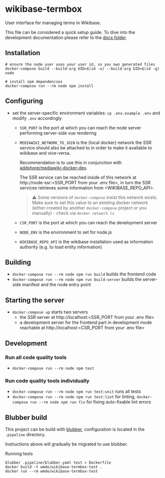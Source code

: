 # wikibase-termbox
User interface for managing terms in Wikibase.

This file can be considered a quick setup guide.
To dive into the development documentation please refer to the [docs folder](./docs).

## Installation
```
# ensure the node user uses your user id, so you own generated files
docker-compose build --build-arg UID=$(id -u) --build-arg GID=$(id -g) node
```

```
# install npm dependencies
docker-compose run --rm node npm install
  ```

## Configuring
* set the server-specific environment variables: `cp .env.example .env` and modify `.env` accordingly
  * `SSR_PORT` is the port at which you can reach the node server performing server-side vue rendering
  * `MEDIAWIKI_NETWORK_TO_JOIN` is the (local docker) network the SSR service should also be attached to in order to make it available to wikibase and vice-versa.

    Recommendation is to use this in conjunction with [addshore/mediawiki-docker-dev](https://github.com/addshore/mediawiki-docker-dev/).

    The SSR service can be reached inside of this network at http://node-ssr:<SSR_PORT from your .env file>, in turn the SSR services retrieves some information from <WIKIBASE_REPO_API>.
    > ⚠ Some versions of `docker-compose` insist this network exists. Make sure to set this value to an existing docker network (either created by another `docker-compose` project or you manually) - check via `docker network ls`
  * `CSR_PORT` is the port at which you can reach the development server
  * `NODE_ENV` is the environment to set for node.js
  * `WIKIBASE_REPO_API` is the wikibase installation used as information authority (e.g. to load entity information)

## Building
* `docker-compose run --rm node npm run build` builds the frontend code
* `docker-compose run --rm node npm run build-server` builds the server-side manifest and the node entry point

## Starting the server
* `docker-compose up` starts two servers
  * the SSR server at http://localhost:<SSR_PORT from your .env file>
  * a development server for the frontend part in development mode reachable at http://localhost:<CSR_PORT from your .env file>

## Development

### Run all code quality tools
* `docker-compose run --rm node npm test`

### Run code quality tools individually
* `docker-compose run --rm node npm run test:unit` runs all tests
* `docker-compose run --rm node npm run test:lint` for linting, `docker-compose run --rm node npm run fix` for fixing auto-fixable lint errors

## Blubber build

This project can be build with [blubber](https://wikitech.wikimedia.org/wiki/Blubber), configuration is located in the `.pipeline` directory.

Instructions above will gradually be migrated to use blubber.

Running tests
```
blubber .pipeline/blubber.yaml test > Dockerfile
docker build -t wmde/wikibase-termbox-test .
docker run --rm wmde/wikibase-termbox-test
```
